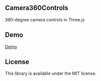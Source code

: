 ## Camera360Controls

360-degree camera controls in Three.js

## Demo

[Demo](https://shota-hamamatsu.github.io/three-camera360controls/)

## License

This library is available under the MIT license.
